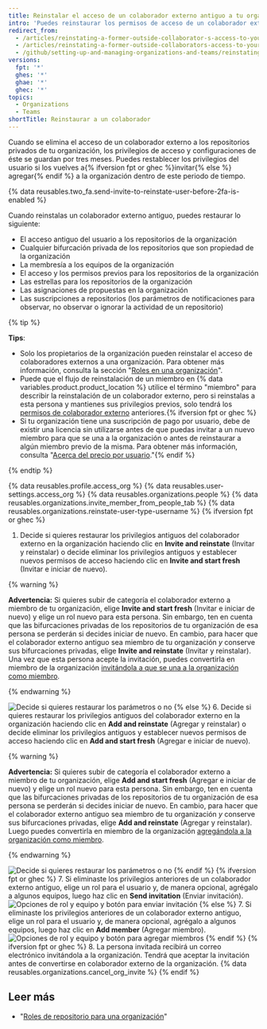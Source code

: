 ```yaml
---
title: Reinstalar el acceso de un colaborador externo antiguo a tu organización
intro: 'Puedes reinstaurar los permisos de acceso de un colaborador externo previo para los repositorios, bifurcaciones y configuraciones de la organización.'
redirect_from:
  - /articles/reinstating-a-former-outside-collaborator-s-access-to-your-organization
  - /articles/reinstating-a-former-outside-collaborators-access-to-your-organization
  - /github/setting-up-and-managing-organizations-and-teams/reinstating-a-former-outside-collaborators-access-to-your-organization
versions:
  fpt: '*'
  ghes: '*'
  ghae: '*'
  ghec: '*'
topics:
  - Organizations
  - Teams
shortTitle: Reinstaurar a un colaborador
---
```


Cuando se elimina el acceso de un colaborador externo a los repositorios privados de tu organización, los privilegios de acceso y configuraciones de éste se guardan por tres meses. Puedes restablecer los privilegios del usuario si los vuelves a{% ifversion fpt or ghec %}invitar{% else %} agregar{% endif %} a la organización dentro de este periodo de tiempo.

{% data reusables.two_fa.send-invite-to-reinstate-user-before-2fa-is-enabled %}

Cuando reinstalas un colaborador externo antiguo, puedes restaurar lo siguiente:
 - El acceso antiguo del usuario a los repositorios de la organización
 - Cualquier bifurcación privada de los repositorios que son propiedad de la organización
 - La membresía a los equipos de la organización
 - El acceso y los permisos previos para los repositorios de la organización
 - Las estrellas para los repositorios de la organización
 - Las asignaciones de propuestas en la organización
 - Las suscripciones a repositorios (los parámetros de notificaciones para observar, no observar o ignorar la actividad de un repositorio)

{% tip %}

**Tips**:

 - Solo los propietarios de la organización pueden reinstalar el acceso de colaboradores externos a una organización. Para obtener más información, consulta la sección "[Roles en una organización](/organizations/managing-peoples-access-to-your-organization-with-roles/roles-in-an-organization)".
 - Puede que el flujo de reinstalación de un miembro en {% data variables.product.product_location %} utilice el término "miembro" para describir la reinstalación de un colaborador externo, pero si reinstalas a esta persona y mantienes sus privilegios previos, solo tendrá los [permisos de colaborador externo](/organizations/managing-peoples-access-to-your-organization-with-roles/roles-in-an-organization#outside-collaborators) anteriores.{% ifversion fpt or ghec %}
 - Si tu organización tiene una suscripción de pago por usuario, debe de existir una licencia sin utilizarse antes de que puedas invitar a un nuevo miembro para que se una a la organización o antes de reinstaurar a algún miembro previo de la misma. Para obtener más información, consulta "[Acerca del precio por usuario](/articles/about-per-user-pricing)."{% endif %}

{% endtip %}

{% data reusables.profile.access_org %}
{% data reusables.user-settings.access_org %}
{% data reusables.organizations.people %}
{% data reusables.organizations.invite_member_from_people_tab %}
{% data reusables.organizations.reinstate-user-type-username %}
{% ifversion fpt or ghec %}
1. Decide si quieres restaurar los privilegios antiguos del colaborador externo en la organización haciendo clic en **Invite and reinstate** (Invitar y reinstalar) o decide eliminar los privilegios antiguos y establecer nuevos permisos de acceso haciendo clic en **Invite and start fresh** (Invitar e iniciar de nuevo).

  {% warning %}

  **Advertencia:** Si quieres subir de categoría el colaborador externo a miembro de tu organización, elige **Invite and start fresh** (Invitar e iniciar de nuevo) y elige un rol nuevo para esta persona. Sin embargo, ten en cuenta que las bifurcaciones privadas de los repositorios de tu organización de esa persona se perderán si decides iniciar de nuevo. En cambio, para hacer que el colaborador externo antiguo sea miembro de tu organización *y* conserve sus bifurcaciones privadas, elige **Invite and reinstate** (Invitar y reinstalar). Una vez que esta persona acepte la invitación, puedes convertirla en miembro de la organización [invitándola a que se una a la organización como miembro](/articles/converting-an-outside-collaborator-to-an-organization-member).

  {% endwarning %}

  ![Decide si quieres restaurar los parámetros o no](/assets/images/help/organizations/choose_whether_to_restore_org_member_info.png)
{% else %}
6. Decide si quieres restaurar los privilegios antiguos del colaborador externo en la organización haciendo clic en **Add and reinstate** (Agregar y reinstalar) o decide eliminar los privilegios antiguos y establecer nuevos permisos de acceso haciendo clic en **Add and start fresh** (Agregar e iniciar de nuevo).

  {% warning %}

  **Advertencia:** Si quieres subir de categoría el colaborador externo a miembro de tu organización, elige **Add and start fresh** (Agregar e iniciar de nuevo) y elige un rol nuevo para esta persona. Sin embargo, ten en cuenta que las bifurcaciones privadas de los repositorios de tu organización de esa persona se perderán si decides iniciar de nuevo. En cambio, para hacer que el colaborador externo antiguo sea miembro de tu organización *y* conserve sus bifurcaciones privadas, elige **Add and reinstate** (Agregar y reinstalar). Luego puedes convertirla en miembro de la organización [agregándola a la organización como miembro](/articles/converting-an-outside-collaborator-to-an-organization-member).

  {% endwarning %}

  ![Decide si quieres restaurar los parámetros o no](/assets/images/help/organizations/choose_whether_to_restore_org_member_info_ghe.png)
{% endif %}
{% ifversion fpt or ghec %}
7. Si eliminaste los privilegios anteriores de un colaborador externo antiguo, elige un rol para el usuario y, de manera opcional, agrégalo a algunos equipos, luego haz clic en **Send invitation** (Enviar invitación). ![Opciones de rol y equipo y botón para enviar invitación](/assets/images/help/organizations/add-role-send-invitation.png)
{% else %}
7. Si eliminaste los privilegios anteriores de un colaborador externo antiguo, elige un rol para el usuario y, de manera opcional, agrégalo a algunos equipos, luego haz clic en **Add member** (Agregar miembro). ![Opciones de rol y equipo y botón para agregar miembros](/assets/images/help/organizations/add-role-add-member.png)
{% endif %}
{% ifversion fpt or ghec %}
8. La persona invitada recibirá un correo electrónico invitándola a la organización. Tendrá que aceptar la invitación antes de convertirse en colaborador externo de la organización. {% data reusables.organizations.cancel_org_invite %}
{% endif %}

## Leer más

- "[Roles de repositorio para una organización](/organizations/managing-access-to-your-organizations-repositories/repository-roles-for-an-organization)"
